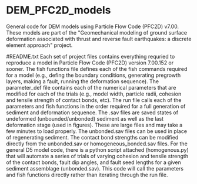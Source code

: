# DEM_PFC2D_models
General code for DEM models using Particle Flow Code (PFC2D) v7.00. These models are part of the "Geomechanical modeling of ground surface deformation associated with thrust and reverse fault earthquakes: a discrete element approach" project. 

#README.txt
Each set of project files contains everything requried to reproduce a model in Particle Flow Code (PFC2D) version 7.00.152 or sooner. 
The fish functions file defines each of the fish commands required for a model (e.g., defing the boundary conditions, generating pregrowth layers, making a fault, running the deformation sequence). 
The parameter_def file contains each of the numerical parameters that are modified for each of the trials (e.g., model width, particle radii, cohesion and tensile strength of contact bonds, etc). 
The run file calls each of the parameters and fish functions in the order required for a full generation of sediment and deformation sequence. 
The .sav files are saved states of undeformed (unbounded/unbonded) sediment as well as the last deformation stage (used in figures). These are large files and may take a few minutes to load properly. The unbonded.sav files can be used in place of regenerating sediment. The contact bond strengths can be modified directly from the unbonded.sav or homogeneous_bonded.sav files. 
For the general D5 model code, there is a python script attached (homogenous.py) that will automate a series of trials of varying cohesion and tensile strength of the contact bonds, fault dip angles, and fault seed lengths for a given sediment assemblage (unbonded.sav). This code will call the parameters and fish functions directly rather than iterating through the run file. 
